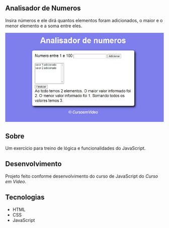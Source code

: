 ## Analisador de Numeros
Insira números e ele dirá quantos elementos foram adicionados, o maior e o menor elemento e a soma entre eles.

<p align="center">
<img alt="capa do projeto" src="img/pic.jpg">
</p>

## Sobre
Um exercício para treino de lógica e funcionalidades do JavaScript.

## Desenvolvimento

Projeto feito conforme desenvolvimento do curso de JavaScript do <i>Curso em Video</i>.

## Tecnologias
- HTML
- CSS
- JavaScript
